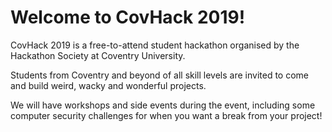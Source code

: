 # Welcome to CovHack 2019!

CovHack 2019 is a free-to-attend student hackathon organised by the Hackathon Society at
Coventry University.

Students from Coventry and beyond of all skill levels are invited to
come and build weird, wacky and wonderful projects.

We will have workshops and side events during the event, including some computer
security challenges for when you want a break from your project!
